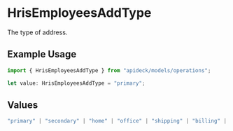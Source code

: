# HrisEmployeesAddType

The type of address.

## Example Usage

```typescript
import { HrisEmployeesAddType } from "apideck/models/operations";

let value: HrisEmployeesAddType = "primary";
```

## Values

```typescript
"primary" | "secondary" | "home" | "office" | "shipping" | "billing" | "other"
```